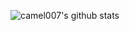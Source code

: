 ![camel007's github stats](https://github-readme-stats.vercel.app/api?username=camel007&show_icons=true)
